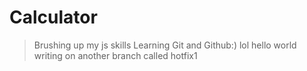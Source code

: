 # Calculator
>Brushing up my js skills
Learning Git and Github:)
lol
hello world
writing on another branch called hotfix1
